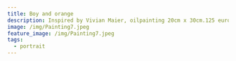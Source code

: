 ```yaml
---
title: Boy and orange
description: Inspired by Vivian Maier, oilpainting 20cm x 30cm.125 euro
image: /img/Painting7.jpeg
feature_image: /img/Painting7.jpeg
tags:
  - portrait
---
```

